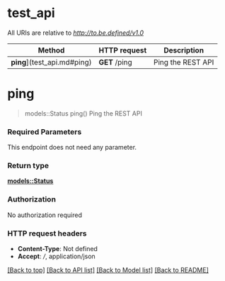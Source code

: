 # test_api

All URIs are relative to *http://to.be.defined/v1.0*

Method | HTTP request | Description
------------- | ------------- | -------------
**ping**](test_api.md#ping) | **GET** /ping | Ping the REST API


# **ping**
> models::Status ping()
Ping the REST API

### Required Parameters
This endpoint does not need any parameter.

### Return type

[**models::Status**](Status.md)

### Authorization

No authorization required

### HTTP request headers

 - **Content-Type**: Not defined
 - **Accept**: */*, application/json

[[Back to top]](#) [[Back to API list]](../README.md#documentation-for-api-endpoints) [[Back to Model list]](../README.md#documentation-for-models) [[Back to README]](../README.md)


